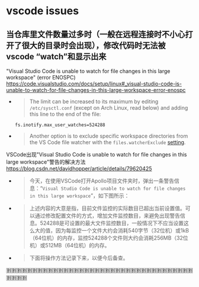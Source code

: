 
# vscode issues

## 当仓库里文件数量过多时（一般在远程连接时不小心打开了很大的目录时会出现），修改代码时无法被vscode “watch”和显示出来

"Visual Studio Code is unable to watch for file changes in this large workspace" (error ENOSPC) https://code.visualstudio.com/docs/setup/linux#_visual-studio-code-is-unable-to-watch-for-file-changes-in-this-large-workspace-error-enospc
- > The limit can be increased to its maximum by editing `/etc/sysctl.conf` (except on Arch Linux, read below) and adding this line to the end of the file:
  ```console
  fs.inotify.max_user_watches=524288
  ```
- > Another option is to exclude specific workspace directories from the VS Code file watcher with the `files.watcherExclude` [setting](https://code.visualstudio.com/docs/getstarted/settings).

VSCode出现"Visual Studio Code is unable to watch for file changes in this large workspace"警告的解决方法 https://blog.csdn.net/davidhopper/article/details/79620425
- > 今天，在使用VSCode打开Apollo项目文件夹时，弹出一条警告信息：“`Visual Studio Code is unable to watch for file changes in this large workspace`”，如下图所示：
- > 上述内容的大意是指，目前文件监控的实际数目已超出当前设置值。可以通过修改配置文件的方式，增加文件监控数目，来避免出现警告信息。524288是可设置的最大文件监控数目，一般情况下不应当设置这么大的值，因为每监控一个文件大约会消耗540字节（32位机）或1kB（64位机）的内存，监控524288个文件则大约会消耗256MB（32位机）或512MB（64位机）的内存。
- > 下面将操作方法记录下来，以便今后备查。

:u5272::u5272::u5272::u5272::u5272::u5272::u5272::u5272::u5272::u5272::u5272::u5272::u5272::u5272::u5272::u5272::u5272::u5272::u5272::u5272::u5272::u5272::u5272::u5272::u5272::u5272::u5272::u5272::u5272::u5272::u5272::u5272::u5272::u5272::u5272::u5272::u5272::u5272::u5272::u5272:
